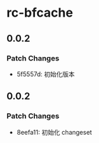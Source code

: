# rc-bfcache

## 0.0.2

### Patch Changes

- 5f5557d: 初始化版本

## 0.0.2

### Patch Changes

- 8eefa11: 初始化 changeset
